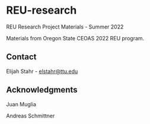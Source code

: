 # REU-research
REU Research Project Materials - Summer 2022

Materials from Oregon State CEOAS 2022 REU program.  

## Contact 
Elijah Stahr - elstahr@ttu.edu

## Acknowledgments 
Juan Muglia 

Andreas Schmittner
